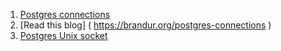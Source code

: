 1. [Postgres connections](https://www.youtube.com/watch?v=x_XpPbfomso )
2. [Read this blog] ( https://brandur.org/postgres-connections ) 
3. [Postgres Unix socket](https://www.morling.dev/blog/talking-to-postgres-through-java-16-unix-domain-socket-channels/)

